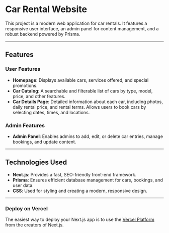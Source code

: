 # Car Rental Website

This project is a modern web application for car rentals. It features a responsive user interface, an admin panel for content management, and a robust backend powered by Prisma.

---

## Features

### User Features
- **Homepage**: Displays available cars, services offered, and special promotions.
- **Car Catalog**: A searchable and filterable list of cars by type, model, price, and other features.
- **Car Details Page**: Detailed information about each car, including photos, daily rental price, and rental terms. Allows users to book cars by selecting dates, times, and locations.

### Admin Features
- **Admin Panel**: Enables admins to add, edit, or delete car entries, manage bookings, and update content.

---

## Technologies Used

- **Next.js**: Provides a fast, SEO-friendly front-end framework.
- **Prisma**: Ensures efficient database management for cars, bookings, and user data.
- **CSS**: Used for styling and creating a modern, responsive design.

---

### Deploy on Vercel

The easiest way to deploy your Next.js app is to use the
[Vercel Platform](https://vercel.com/new?utm_medium=default-template&filter=next.js&utm_source=create-next-app&utm_campaign=create-next-app-readme)
from the creators of Next.js.
